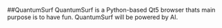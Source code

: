 ##QuantumSurf
QuantumSurf is a Python-based Qt5 browser thats main purpose is to have fun.
QuantumSurf will be powered by AI.
